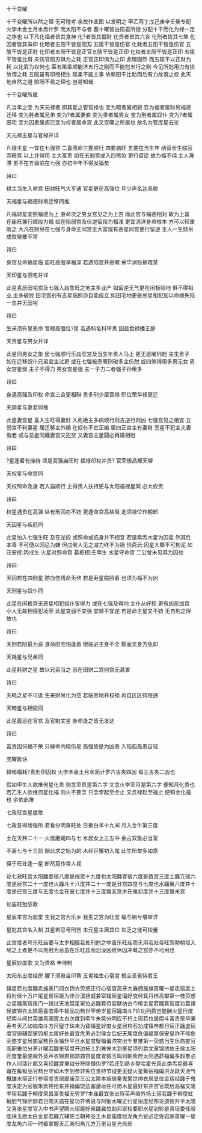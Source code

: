 十干变曜 

十干变曜所以然之理 无可稽考 余故作此图 以发明之 甲乙丙丁戊己庚辛壬癸专配火孛木金土月水炁计罗 而太阳不与者 葢十曜皆由阳君所授 分配十干而化为禄一定之序也 以下凡化福者皆其食神 化?者皆其偏财 化贵者皆其六合 化刑者皆其七煞 化囚者皆其枭印  化暗者五阳干皆是阳刄 五隂干皆是伤官 化耗者五阳干皆是伤官 五隂干皆是正财 化印者五阳干皆是正官五隂干皆是正印 化权者五阳干皆是正印 五隂干皆是比肩 夫伤官阳刃俱为之耗 正官正印俱为之印 此理固然 而五隂干以正财为耗 以比肩为权何也 葢五隂柔顺能济五行之刚而不能尅五行之刚 今见所尅用力有损 故谓之耗 五隂虽有印绶相生 隂柔不能主事 故赖阳干比助而后有力故谓之权 此天地自然之道 隂阳不易之理也 岂易知哉

十干变曜所属

凡当年之变 为天元禄者 即其星之管官禄也 变为暗者属相貌 变为福者属财帛福德迁移 变为耗者属兄弟 变为?者属妻妾 变为贵者属男女 变为刑者属奴仆 变为?者属田宅 变为囚者属疾厄变为权者属命宫 此又变曜之所属也 故名为管库星云论

天元禄主星与官禄并详

凡禄主星 一宜在七强宫 二喜照命三要顺行 四要庙旺 五要在当生年 纳音长生临官帝旺宫 以上并得用 主大富贵 如在五弱宫或入四煞位 更行留逆 故为福不纯 主人淹滞 虽不在五弱临在七强 亦初中年不得发福矣

诗曰

禄主当生入命宫   田财旺气大亨通   官星更在高强位   年少声名达圣聪

天福星与福德财帛迁移同推

凡福财星宜照福德为上 身命次之男女宫见之为上吉 缘此宫与福德相对 故为上喜 在庙旺兼行顺段为福 如在陷弱宫及伏逆留段为福浅 更宜消详身命根本 方可以轻重断之 大凡在财帛在七强与身命主同宫主大富或有恶星同宫更行留逆 主人一生财帛成败聚散不常

诗曰

身宫及命福星临   庙旺高强享福深   若遇陷宫并恶曜   荣华消铄祸难禁

天印星与田宅并详

此星喜居田宅宫及七强入庙生旺之地主多业产 如留逆无气更在闲极陷地 俱不得祖业 主多破败 田宅宫别有吉星临照亦自能成立 如田宅地更是忌星相犯加以命弱失陷 一生并无田宅

诗曰

生来须有皇恩命   官禄高强位?星   若遇科名科甲贵   因兹食禄播王庭

天贵星与男女并详

此星同男女之象 居七强顺行乐庙旺宫及当生年贵人马上 更无恶曜刑尅 主生贵子 如在迁移奴仆兄弟宫主过房 或在七强被恶曜刑破多主伤尅 或四煞得用多男无女 男女宫星弱 主子不得力 男女宫星强 主一子力二者强子孙衆多

诗曰

身遇高强及印权   命宫三合更相聨   贵多刑少居官禄   职位荣华禄更迁

天荫星与妻妾同推

此星妻宫星 喜入生旺得妻财 入死絶主多病顺行则吉逆行则凶 七强宫见之相宜 五弱宫不利妻星 居迁移主外婚 在奴仆不宜正婚 居四正宫主有妻财 恶星不犯主夫妻偕老 或与恶星同躔妻宫又犯空 又妻宫主星闘必再婚相尅

诗曰

?星逢着有操持   须是高强庙旺时   福禄印权并贵?   官荣极品耀天墀

天权星与命宫同

天权照命及身 若入庙顺行 主得贵人扶持更与太阳福禄星同 必大权贵

诗曰

权星遇贵在高强   纵有刑囚亦不妨   更遇命宫高格局   定须禄位作朝郎

天囚星与疾厄同

此星怕入七强生旺 及在逆段 或照命或临身并不相宜 若是紫炁木星为囚星 然其性本善 不可便以囚忌为嫌 但戊癸人见之减力终不为祸 恰斋云:囚星大槩不可拘泥 如汪安抚:丙戌生   火星对照命宫 葛枢相:壬申生 水星守命宫 二公曾未见其为囚也

诗曰:

天囚若在四刑星   脓血伤残命夭终   若是寿星临照着   也须为福不为凶

天刑星与奴仆同

此星在闲极宫无恶星相犯奴仆皆得力 或在七强及得地 主仆从奸狡 更有凶恶加宫 小人无故相侵犯凌辱 此星宜弱不宜强 宜顺不宜逆 若是命主星又不妨 无自刑之理故也

诗曰

天刑若陷最为恶   身命田宅怕逢着   限临必主身不全   黥面文身方免却

天耗星与兄弟同

此星耗财之星 故以兄弟当之 忌在田财二宫别宫无甚害

诗曰

天耗之星不可逢   生来财帛化为空   若临贵地并权禄   尚自区区待限通

天暗星与相貌同

此星最忌在官宫 及官魁文星 身命逢之皆无发达

诗曰

富贵因何福不荣   只縁命内暗伤星   高强皆是为凶恶   入陷孤高患自轻

变曜歌诀

禄暗福耗?贵刑印囚权 火孛木金土月水炁计罗六吉夹四凶 毎三吉夹二凶也

假如甲生人欲推何星化贵 则念至贵是第六字 又念火孛至月是第六字 便知月化贵也 若乙生人欲推何星化福 则火不要念 只念孛起至金止 又念禄起至福止 便知金化福也 余依此推

七政旺宫星度歌

七政各得居强所   君看分明乘旺处   日据白羊十九间   月入金牛第三度

土在天秤二十一   火居磨蝎四与七   水居女上三五中   金占双鱼必当室

不离七与十三前   据此求之始为的   木经巨蟹初入鬼   此生所举多如意

但于旺处逢一星   断然莫作常人视

论七政旺宫太阳躔娄宿八度是戌宫十九度也太阳躔胃宿六度是酉宫三度土躔亢宿六度是辰宫二十一度也火躔斗十八度并二十一度是丑宫四度与七度也水躔翼八度并十度是巳宫三度与五度也金在室七度并十三度属亥宫木在鬼初度并十三度属未宫

论庙旺尅忌歌

星辰本宫为庙堂   生我之宫为乐乡   我生之宫为旺度   福与祸兮堪审详

星尅其宫名入制   其星若忌号刑伤   本元星主居其位   贫乏之徒可较量

此宫度者号乐旺庙要与太岁相摄若处刑尅之中虽乐旺庙而无用若处帝旺驾勲朝垣入局之上者更不以刑尅为忌虽在乐旺庙而汨没凶败休囚冲蓦之宫亦不可用也

星辰妙度歌 又为贵格 辛待制

太阳东出度经房   腰下须悬金印黄   玉兎始生心宿度   桓圭衮冕侍君王

镇星若也度躔氐旌表门闾衣锦衣荧惑正行心宿度高牙大纛拥旌旗首曜一星氐宿度上将封侯十万户尾星房宿最为佳沙漠扬威兼宰辅辰星偏好度经箕丹桂高攀第一枝荧惑之星躔尾宿禹门一跳过天池彗星寅位必躔箕侍宸献纳古今稀金星若躔箕宿度功葢诸侯披锦衣太隂最喜度牵牛极品功勲世罕俦岁星宿躔南斗?论功列爵岂能酬火星行度经南斗间世英雄真国寳太白次度到牵牛朱紫分明应不朽土宿若也居南斗富贵荣华兼寿考天乙如临南斗方尺璧寸珠未为寳镇星好度女星居柱石功成镇帝都日宿正躔虚宿度官居辅弼掌钧枢太隂好处最宜危男必封侯女后妃天尾度危偏福厚保安皇祚不倾危荧惑岁星居庙室勲臣永镇升平日水星度壁福偏浓突出千羣推第一荧惑当生乐庙娄官高职重位分茅计曜若躔奎宿度开边拓土烈难侔木到奎星须列爵文章锦绣佐王侯太阳旺度奎最便阃外英声衣锦裘那颉庙宫星度胃佩玉鸣珂朝紫陛太阳遇昴福偏多超羣必作人间瑞计都又喜经躔胃秉钺分符除僭伪罗?若还到昴乡樊哙霍光真此类炁星最喜躔在觜极品官勲世罕如木孛到参非失位贵持节钺更无疑火星觜宿福偏洪龙跃天池气概雄水宿正行参宿度贵居廊庙至三公太隂本庙居秦鬼累世绯衣居显位金宿经躔于鬼度决定为官服朱紫搀抢东井福偏饶边塞藩垣任可倚木星最好东井宫官既居高福又隆孛宿若躔于柳度荣昌富贵福无穷罗?本庙最宜张出将英声阃外扬土宿若躔于柳度虹蜺胆气锦肝肠君日周天庙在星功齐傅说与阿衡水曜正行星宿度经邦论道佐升平太隂又喜张星度官入中书声望腾火宿最好来躔翼位助邦家权要职水星到轸是真垣委任股肱扶玉厯太白金星若躔亢辅佐当朝神圣王木星庙度经龙角为官必定佐岩廊首曜一星度龙角六印一时都掌握天乙来归角亢方万里台星光烁烁

